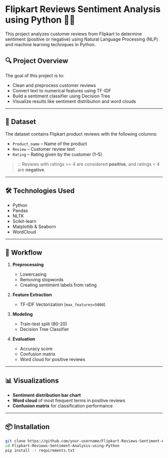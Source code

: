 # Flipkart Reviews Sentiment Analysis using Python 🛒🧠

This project analyzes customer reviews from Flipkart to determine sentiment (positive or negative) using Natural Language Processing (NLP) and machine learning techniques in Python.

## 🔍 Project Overview

The goal of this project is to:
- Clean and preprocess customer reviews
- Convert text to numerical features using TF-IDF
- Build a sentiment classifier using Decision Tree
- Visualize results like sentiment distribution and word clouds

---

## 📁 Dataset

The dataset contains Flipkart product reviews with the following columns:
- `Product_name` – Name of the product
- `Review` – Customer review text
- `Rating` – Rating given by the customer (1–5)

> 💡 Reviews with ratings >= 4 are considered **positive**, and ratings < 4 are **negative**.

---

## 🛠️ Technologies Used

- Python
- Pandas
- NLTK
- Scikit-learn
- Matplotlib & Seaborn
- WordCloud

---

## 🔄 Workflow

1. **Preprocessing**
   - Lowercasing
   - Removing stopwords
   - Creating sentiment labels from rating

2. **Feature Extraction**
   - TF-IDF Vectorization (`max_features=5000`)

3. **Modeling**
   - Train-test split (80-20)
   - Decision Tree Classifier

4. **Evaluation**
   - Accuracy score
   - Confusion matrix
   - Word cloud for positive reviews

---

## 📊 Visualizations

- **Sentiment distribution bar chart**
- **Word cloud** of most frequent terms in positive reviews
- **Confusion matrix** for classification performance

---

## 📦 Installation

```bash
git clone https://github.com/your-username/Flipkart-Reviews-Sentiment-Analysis-using-Python.git
cd Flipkart-Reviews-Sentiment-Analysis-using-Python
pip install -r requirements.txt
